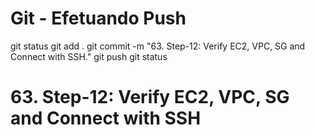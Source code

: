 
# ############################################################################
# ############################################################################
# ############################################################################
# Git - Efetuando Push

git status
git add .
git commit -m "63. Step-12: Verify EC2, VPC, SG and Connect with SSH."
git push
git status



# ############################################################################
# ############################################################################
# ############################################################################
#  63. Step-12: Verify EC2, VPC, SG and Connect with SSH
